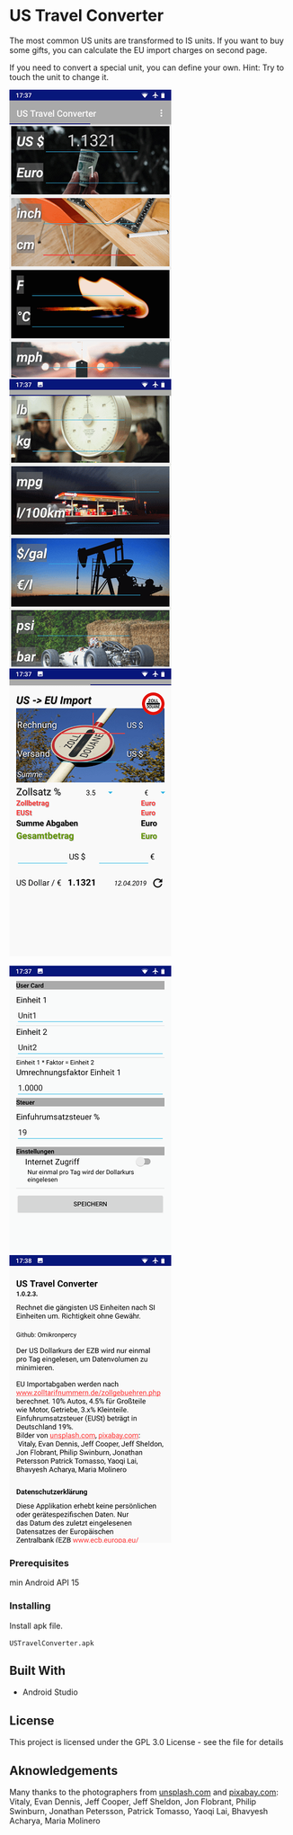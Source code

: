# US Travel Converter

The most common US units are transformed to IS units. If you want to buy some gifts, you can calculate the EU import charges on second page.

If you need to convert a special unit, you can define your own.
Hint: Try to touch the unit to change it.

![UI](f1.png) ![UI](f2.png) ![UI](f3.png)


 ![UI](set.png) ![UI](info.png)



### Prerequisites

min Android API 15


### Installing

Install apk file.


```
USTravelConverter.apk
```




## Built With

* Android Studio 


## License

This project is licensed under the GPL 3.0 License - see the file for details

## Aknowledgements

Many thanks to the photographers from [unsplash.com](www.unsplash.com) and [pixabay.com](www.pixabay.com): 
Vitaly, Evan Dennis, Jeff Cooper, Jeff Sheldon, Jon Flobrant, Philip Swinburn, Jonathan Petersson,
Patrick Tomasso, Yaoqi Lai, Bhavyesh Acharya, Maria Molinero

